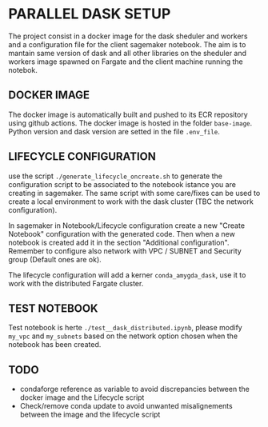 # PARALLEL DASK SETUP

The project consist in a docker image for the dask sheduler and workers and a configuration file for the client sagemaker notebook.
The aim is to mantain same version of dask and all other libraries on the sheduler and workers image spawned on Fargate and the client machine running the notebok.

## DOCKER IMAGE

The docker image is automatically built and pushed to its ECR repository using github actions.
The docker image is hosted in the folder `base-image`.
Python version and dask version are setted in the file `.env_file`.

## LIFECYCLE CONFIGURATION

use the script `./generate_lifecycle_oncreate.sh` to generate the configuration script to be associated to the notebook istance you are creating in sagemaker. The same script with some care/fixes can be used to create a local environment to work with the dask cluster (TBC the network configuration).

In sagemaker in Notebook/Lifecycle configuration create a new "Create Notebook" configuration with the generated code. Then when a new notebook is created add it in the section "Additional configuration". Remember to configure also network with VPC / SUBNET and Security group (Default ones are ok). 

The lifecycle configuration will add a kerner `conda_amygda_dask`, use it to work with the distributed Fargate cluster.

## TEST NOTEBOOK

Test notebook is herte `./test__dask_distributed.ipynb`, please modify `my_vpc` and `my_subnets` based on the network option chosen when the notebook has been created.


## TODO
- condaforge reference as variable to avoid discrepancies between the docker image and the Lifecycle script
- Check/remove conda update to avoid unwanted misalignements between the image and the lifecycle script



